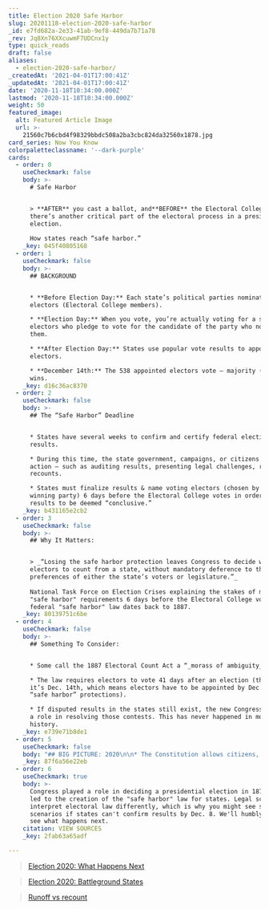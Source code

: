 ```yaml
---
title: Election 2020 Safe Harbor
slug: 20201118-election-2020-safe-harbor
_id: e7fd682a-2e33-41ab-9ef8-449da7b71a78
_rev: Jq8Xn76XXcuwmF7UDCnx1y
type: quick_reads
draft: false
aliases:
  - election-2020-safe-harbor/
_createdAt: '2021-04-01T17:00:41Z'
_updatedAt: '2021-04-01T17:00:41Z'
date: '2020-11-18T10:34:00.000Z'
lastmod: '2020-11-18T10:34:00.000Z'
weight: 50
featured_image:
  alt: Featured Article Image
  url: >-
    21560c7b6cbd4f98329bbdc508a2ba3cbc824da32560x1878.jpg
card_series: Now You Know
colorpaletteclassname: '--dark-purple'
cards:
  - order: 0
    useCheckmark: false
    body: >-
      # Safe Harbor


      > **AFTER** you cast a ballot, and**BEFORE** the Electoral College votes,
      there’s another critical part of the electoral process in a presidential
      election.  
        
      How states reach “safe harbor.”
    _key: 045f40805168
  - order: 1
    useCheckmark: false
    body: >-
      ## BACKGROUND


      * **Before Election Day:** Each state’s political parties nominate
      electors (Electoral College members).

      * **Election Day:** When you vote, you’re actually voting for a slate of
      electors who pledge to vote for the candidate of the party who nominated
      them.

      * **After Election Day:** States use popular vote results to appoint
      electors.

      * **December 14th:** The 538 appointed electors vote – majority (270)
      wins.
    _key: d16c36ac8370
  - order: 2
    useCheckmark: false
    body: >-
      ## The “Safe Harbor” Deadline


      * States have several weeks to confirm and certify federal election
      results.

      * During this time, the state government, campaigns, or citizens can take
      action — such as auditing results, presenting legal challenges, requesting
      recounts.

      * States must finalize results & name voting electors (chosen by the
      winning party) 6 days before the Electoral College votes in order for the
      results to be deemed “conclusive.”
    _key: b431165e2cb2
  - order: 3
    useCheckmark: false
    body: >-
      ## Why It Matters:


      > _“Losing the safe harbor protection leaves Congress to decide which
      electors to count from a state, without mandatory deference to the
      preferences of either the state’s voters or legislature.”_  
        
      National Task Force on Election Crises explaining the stakes of meeting
      "safe harbor" requirements 6 days before the Electoral College votes. The
      federal "safe harbor" law dates back to 1887.
    _key: 80139751c6be
  - order: 4
    useCheckmark: false
    body: >-
      ## Something To Consider:


      * Some call the 1887 Electoral Count Act a “_morass of ambiguity_.”

      * The law requires electors to vote 41 days after an election (this year,
      it’s Dec. 14th, which means electors have to be appointed by Dec. 8th for
      “safe harbor” protections).

      * If disputed results in the states still exist, the new Congress can play
      a role in resolving those contests. This has never happened in modern
      history.
    _key: e739e71b8de1
  - order: 5
    useCheckmark: false
    body: "## BIG PICTURE: 2020\n\n* The Constitution allows citizens, states, and campaigns to challenge federal election results over a period of time before the Electoral College votes.\n* The Trump campaign can levy legal challenges, request recounts.\n* States\_can proactively audit results in order to meet their safe harbor deadlines and “protect” their electoral votes from federal intervention."
    _key: 87f6a56e22eb
  - order: 6
    useCheckmark: true
    body: >-
      Congress played a role in deciding a presidential election in 1876 - which
      led to the creation of the "safe harbor" law for states. Legal scholars
      interpret electoral law differently, which is why you might see several
      scenarios if states can't confirm results by Dec. 8. We'll humbly wait and
      see what happens next.
    citation: VIEW SOURCES
    _key: 2fab63a65adf

---
```

> [Election 2020: What Happens Next](https://smarthernews.com/election-2020-what-happens-next/)





> [Election 2020: Battleground States](https://smarthernews.com/election-2020-battleground-states/)





> [Runoff vs recount](https://smarthernews.com/runoff-vs-recount/)